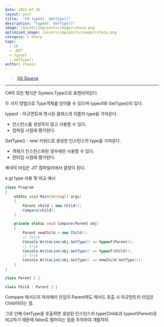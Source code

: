 ```yaml
---
date: 2021-07-26
layout: post
title:  "C# typeof, GetType()"
description: "typeof, GetType()"
image: /assets/img/posts/image/csharp.png
optimized_image: /assets/img/posts/image/csharp.png
category: C Sharp
tags:
  - C#
  - .NET
  - typeof
  - GetType()
author: chanos
---
```

>[Git Source](https://github.com/chanos-dev/blogcode/tree/master/21-0726)

---

C#의 모든 형식은 System.Type으로 표현되어있다.

두 가지 방법으로 Type객체를 얻어올 수 있으며 typeof와 GetType()이 있다.

typeof - 아규먼트에 명시된 클래스의 이름의 type을 가져온다.
- 인스턴스를 생성하지 않고 사용할 수 있다.
- 컴파일 시점에 평가된다.

GetType() - new 키워드로 생성한 인스턴스의 type을 가져온다.
- 객체가 인스턴스화된 경우에만 사용할 수 있다.
- 런타임 시점에 평가된다.

제네릭 타입은 JIT 컴파일러에서 결정이 된다.

e.g) type 사용 및 비교 예시
```c#
class Program
{
    static void Main(string[] args)
    {
        Parent child = new Child();
        Compare(child);
    } 

    private static void Compare(Parent obj)
    {
        Parent newChild = new Child();
        // false
        Console.WriteLine(obj.GetType() == typeof(Parent));
        // true
        Console.WriteLine(obj.GetType() == typeof(Child));
        // true
        Console.WriteLine(obj.GetType() == newChild.GetType());
    }
}

class Parent { }

class Child : Parent { }
```

Compare 메서드의 파라메터 타입이 Parent여도 메서드 호출 시 아규먼트의 타입은 Child이라는 점.

그로 인해 GetType을 호출하면 생성된 인스턴스의 type(Child)과 typeof(Parent)로 비교하기 때문에 false로 떨어지는 점을 주의하여 개발하자.